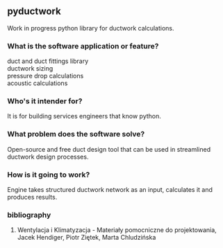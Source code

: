 ## pyductwork

Work in progress python library for ductwork calculations.

### What is the software application or feature?

duct and duct fittings library  
ductwork sizing  
pressure drop calculations  
acoustic calculations  

### Who's it intender for?

It is for building services engineers that know python.

### What problem does the software solve?

Open-source and free duct design tool that can be used in streamlined ductwork design processes.


### How is it going to work?

Engine takes structured ductwork network as an input, calculates it and produces results.


### bibliography

1. Wentylacja i Klimatyzacja - Materiały pomocniczne do projektowania, Jacek Hendiger, Piotr Ziętek, Marta Chludzińska
